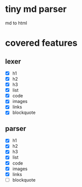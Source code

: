 # tiny md parser

md to html

# covered features

## lexer

- [x] h1
- [x] h2
- [x] h3
- [x] list
- [x] code
- [x] images
- [x] links
- [x] blockquote

## parser

- [x] h1
- [x] h2
- [x] h3
- [x] list
- [x] code
- [x] images
- [x] links
- [ ] blockquote
